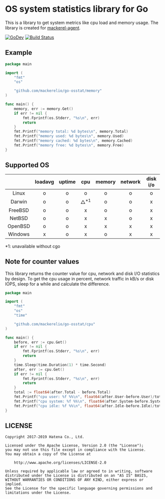 # OS system statistics library for Go
This is a library to get system metrics like cpu load and memory usage.
The library is created for [mackerel-agent](https://github.com/mackerelio/mackerel-agent).

[![GoDev](https://pkg.go.dev/badge/github.com/mackerelio/go-osstat)](https://pkg.go.dev/github.com/mackerelio/go-osstat)
[![Build Status](https://github.com/mackerelio/go-osstat/workflows/Build/badge.svg)](https://github.com/mackerelio/go-osstat/workflows/Build/badge.svg)

## Example
```go
package main

import (
	"fmt"
	"os"

	"github.com/mackerelio/go-osstat/memory"
)

func main() {
	memory, err := memory.Get()
	if err != nil {
		fmt.Fprintf(os.Stderr, "%s\n", err)
		return
	}
	fmt.Printf("memory total: %d bytes\n", memory.Total)
	fmt.Printf("memory used: %d bytes\n", memory.Used)
	fmt.Printf("memory cached: %d bytes\n", memory.Cached)
	fmt.Printf("memory free: %d bytes\n", memory.Free)
}
```

## Supported OS

||loadavg|uptime|cpu|memory|network|disk i/o|
|:--:|:--:|:--:|:--:|:--:|:--:|:--:|
|Linux|o|o|o|o|o|o|
|Darwin|o|o|△<sup>*1</sup>|o|o|x|
|FreeBSD|o|o|x|o|o|x|
|NetBSD|o|o|x|x|o|x|
|OpenBSD|o|o|x|x|x|x|
|Windows|x|o|x|o|x|x|

*1: unavailable without cgo

## Note for counter values
This library returns the counter value for cpu, network and disk I/O statistics by design. To get the cpu usage in percent, network traffic in kB/s or disk IOPS, sleep for a while and calculate the difference.

```go
package main

import (
	"fmt"
	"os"
	"time"

	"github.com/mackerelio/go-osstat/cpu"
)

func main() {
	before, err := cpu.Get()
	if err != nil {
		fmt.Fprintf(os.Stderr, "%s\n", err)
		return
	}
	time.Sleep(time.Duration(1) * time.Second)
	after, err := cpu.Get()
	if err != nil {
		fmt.Fprintf(os.Stderr, "%s\n", err)
		return
	}
	total := float64(after.Total - before.Total)
	fmt.Printf("cpu user: %f %%\n", float64(after.User-before.User)/total*100)
	fmt.Printf("cpu system: %f %%\n", float64(after.System-before.System)/total*100)
	fmt.Printf("cpu idle: %f %%\n", float64(after.Idle-before.Idle)/total*100)
}
```

## LICENSE
```
Copyright 2017-2019 Hatena Co., Ltd.

Licensed under the Apache License, Version 2.0 (the "License");
you may not use this file except in compliance with the License.
You may obtain a copy of the License at

    http://www.apache.org/licenses/LICENSE-2.0

Unless required by applicable law or agreed to in writing, software
distributed under the License is distributed on an "AS IS" BASIS,
WITHOUT WARRANTIES OR CONDITIONS OF ANY KIND, either express or implied.
See the License for the specific language governing permissions and
limitations under the License.
```
